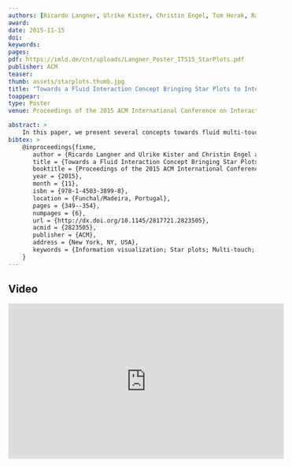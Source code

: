 ```yaml
---
authors: [Ricardo Langner, Ulrike Kister, Christin Engel, Tom Horak, Raimund Dachselt]
award:
date: 2015-11-15
doi:
keywords:
pages:
pdf: https://imld.de/cnt/uploads/Langner_Poster_ITS15_StarPlots.pdf
publisher: ACM
teaser:
thumb: assets/starplots.thumb.jpg
title: "Towards a Fluid Interaction Concept Bringing Star Plots to Interactive Displays"
toappear:
type: Poster
venue: Proceedings of the 2015 ACM International Conference on Interactive Tabletops and Surfaces

abstract: >
    In this paper, we present several concepts towards fluid multi-touch interactions for an interactive star plot visualization. The goal of our research is to improve the usability of visualizations by developing new and natural interaction techniques as well as designing and applying new visualization approaches. To achieve this, we systematically create consistent touch interactions for various tasks typical to information visualizations. Furthermore, we propose a new approach to integrate additional levels of information into a star plot by splitting up axes. Finally, we have successfully implemented many of our concepts in a first prototype, allowing the validation of the usefulness and usability.
bibtex: >
    @inproceedings{fixme,
       author = {Ricardo Langner and Ulrike Kister and Christin Engel and Tom Horak and Raimund Dachselt},
       title = {Towards a Fluid Interaction Concept Bringing Star Plots to Interactive Displays},
       booktitle = {Proceedings of the 2015 ACM International Conference on Interactive Tabletops and Surfaces},
       year = {2015},
       month = {11},
       isbn = {978-1-4503-3899-8},
       location = {Funchal/Madeira, Portugal},
       pages = {349--354},
       numpages = {6},
       url = {http://dx.doi.org/10.1145/2817721.2823505},
       acmid = {2823505},
       publisher = {ACM},
       address = {New York, NY, USA},
       keywords = {Information visualization; Star plots; Multi-touch; Fluid interaction}
    }
---
```


## Video
<iframe width="560" height="315" src="https://www.youtube.com/embed/5-zZtTB0JHw" frameborder="0" allowfullscreen></iframe>